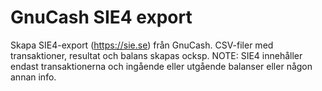 # GnuCash SIE4 export

Skapa SIE4-export (https://sie.se) från GnuCash. CSV-filer med transaktioner, resultat och balans skapas ocksp.
NOTE: SIE4 innehåller endast transaktionerna och ingående eller utgående balanser eller någon annan info.



